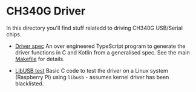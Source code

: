 # CH340G Driver

In this directory you'll find stuff relatedd to driving CH340G USB/Serial chips.

* [Driver spec](https://github.com/andy-preston/gpo-746-android/tree/android_ch340g_driver/ch340g/driver-spec)
An over engineered TypeScript program to generate the driver functions in C and Kotlin from a generalised spec.
See the main [Makefile](https://github.com/andy-preston/gpo-746-android/blob/android_ch340g_driver/Makefile) for details.

* [LibUSB test](https://github.com/andy-preston/gpo-746-android/tree/android_ch340g_driver/ch340g/libusb_test)
Basic C code to test the driver on a Linux system (Raspberry Pi) using `libusb` - assumes kernel driver has been blacklisted.
